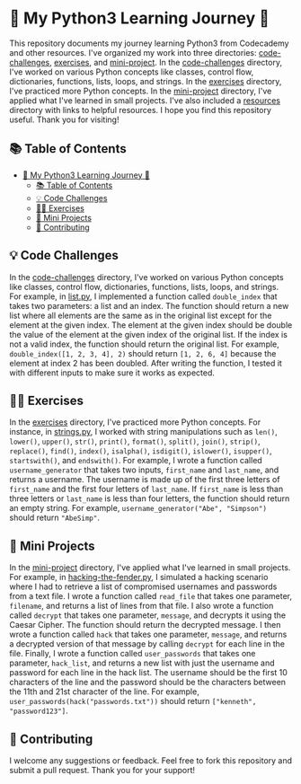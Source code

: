 # 🐍 My Python3 Learning Journey 🚀

This repository documents my journey learning Python3 from Codecademy and other resources. I've organized my work into three directories: [code-challenges](code-challenges/), [exercises](exercises/), and [mini-project](mini-project/). In the [code-challenges](code-challenges/) directory, I've worked on various Python concepts like classes, control flow, dictionaries, functions, lists, loops, and strings. In the [exercises](exercises/) directory, I've practiced more Python concepts. In the [mini-project](mini-project/) directory, I've applied what I've learned in small projects. I've also included a [resources](resources/) directory with links to helpful resources. I hope you find this repository useful. Thank you for visiting!

## 📚 Table of Contents
- [🐍 My Python3 Learning Journey 🚀](#-my-python3-learning-journey-)
  - [📚 Table of Contents](#-table-of-contents)
  - [💡 Code Challenges](#-code-challenges)
  - [🏋️‍♀️ Exercises](#️️-exercises)
  - [🎯 Mini Projects](#-mini-projects)
  - [🤝 Contributing](#-contributing)

## 💡 Code Challenges
In the [code-challenges](code-challenges/) directory, I've worked on various Python concepts like classes, control flow, dictionaries, functions, lists, loops, and strings. For example, in [list.py](code-challenges/list.py), I implemented a function called `double_index` that takes two parameters: a list and an index. The function should return a new list where all elements are the same as in the original list except for the element at the given index. The element at the given index should be double the value of the element at the given index of the original list. If the index is not a valid index, the function should return the original list. For example, `double_index([1, 2, 3, 4], 2)` should return `[1, 2, 6, 4]` because the element at index 2 has been doubled. After writing the function, I tested it with different inputs to make sure it works as expected.

## 🏋️‍♀️ Exercises
In the [exercises](exercises/) directory, I've practiced more Python concepts. For instance, in [strings.py](exercises/strings.py), I worked with string manipulations such as `len()`, `lower()`, `upper()`, `str()`, `print()`, `format()`, `split()`, `join()`, `strip()`, `replace()`, `find()`, `index()`, `isalpha()`, `isdigit()`, `islower()`, `isupper()`, `startswith()`, and `endswith()`. For example, I wrote a function called `username_generator` that takes two inputs, `first_name` and `last_name`, and returns a username. The username is made up of the first three letters of `first_name` and the first four letters of `last_name`. If `first_name` is less than three letters or `last_name` is less than four letters, the function should return an empty string. For example, `username_generator("Abe", "Simpson")` should return `"AbeSimp"`.

## 🎯 Mini Projects
In the [mini-project](mini-project/) directory, I've applied what I've learned in small projects. For example, in [hacking-the-fender.py](mini-project/hacking-the-fender.py), I simulated a hacking scenario where I had to retrieve a list of compromised usernames and passwords from a text file. I wrote a function called `read_file` that takes one parameter, `filename`, and returns a list of lines from that file. I also wrote a function called `decrypt` that takes one parameter, `message`, and decrypts it using the Caesar Cipher. The function should return the decrypted message. I then wrote a function called `hack` that takes one parameter, `message`, and returns a decrypted version of that message by calling `decrypt` for each line in the file. Finally, I wrote a function called `user_passwords` that takes one parameter, `hack_list`, and returns a new list with just the username and password for each line in the hack list. The username should be the first 10 characters of the line and the password should be the characters between the 11th and 21st character of the line. For example, `user_passwords(hack("passwords.txt"))` should return `["kenneth", "password123"]`.

## 🤝 Contributing
I welcome any suggestions or feedback. Feel free to fork this repository and submit a pull request. Thank you for your support!